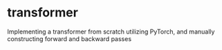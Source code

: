 # transformer
Implementing a transformer from scratch utilizing PyTorch, and manually constructing forward and backward passes
